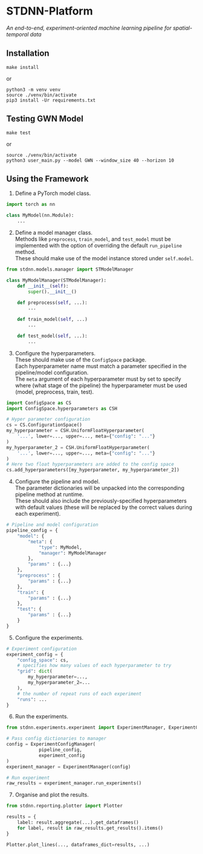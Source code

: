 # STDNN-Platform

*An end-to-end, experiment-oriented machine learning pipeline for spatial-temporal data*

## Installation

```
make install
```
or
```
python3 -m venv venv
source ./venv/bin/activate
pip3 install -Ur requirements.txt
```

## Testing GWN Model
```
make test
```
or 
```
source ./venv/bin/activate
python3 user_main.py --model GWN --window_size 40 --horizon 10
```

## Using the Framework

1. Define a PyTorch model class.

```python
import torch as nn

class MyModel(nn.Module):
    ...
```

2. Define a model manager class. \
Methods like `preprocess`, `train_model`, and `test_model` must be implemented with the option of overriding the default `run_pipeline` method. \
These should make use of the model instance stored under `self.model`.

```python
from stdnn.models.manager import STModelManager

class MyModelManager(STModelManager):
    def __init__(self):
        super().__init__()

    def preprocess(self, ...):
        ...
    
    def train_model(self, ...)
        ...

    def test_model(self, ...):
        ...
```

3. Configure the hyperparameters.\
These should make use of the `ConfigSpace` package.\
Each hyperparameter name must match a parameter specified in the pipeline/model configuration. \
The `meta` argument of each hyperparameter must by set to specify where (what stage of the pipeline) the hyperparameter must be used (model, preprocess, train, test).

```python
import ConfigSpace as CS
import ConfigSpace.hyperparameters as CSH

# Hyper parameter configuration
cs = CS.ConfigurationSpace()
my_hyperparameter = CSH.UniformFloatHyperparameter(
    '...', lower=..., upper=..., meta={"config": "..."}
)
my_hyperparameter_2 = CSH.UniformFloatHyperparameter(
    '...', lower=..., upper=..., meta={"config": "..."}
)
# Here two float hyperparameters are added to the config space
cs.add_hyperparameters([my_hyperparameter, my_hyperparameter_2])
```

4. Configure the pipeline and model. \
The parameter dictionaries will be unpacked into the corresponding pipeline method at runtime.\
These should also include the previously-specified hyperparameters with default values (these will be replaced by the correct values during each experiment).

```python
# Pipeline and model configuration
pipeline_config = {
    "model": {
        "meta": {
            "type": MyModel,
            "manager": MyModelManager
        },
        "params" : {...}
    },
    "preprocess" : {
        "params" : {...}
    },
    "train": {
        "params" : {...}
    },
    "test": {
        "params" : {...}
    }
}
```

5. Configure the experiments. 

```python
# Experiment configuration
experiment_config = {
    "config_space": cs,
    # specifies how many values of each hyperparameter to try
    "grid": dict( 
        my_hyperparameter=..., 
        my_hyperparameter_2=...
    ),
    # the number of repeat runs of each experiment
    "runs": ...
}
```

6. Run the experiments.

```python
from stdnn.experiments.experiment import ExperimentManager, ExperimentConfigManager

# Pass config dictionaries to manager
config = ExperimentConfigManager(
            pipeline_config, 
            experiment_config
)
experiment_manager = ExperimentManager(config)

# Run experiment
raw_results = experiment_manager.run_experiments()
```

7. Organise and plot the results.

```python
from stdnn.reporting.plotter import Plotter

results = {
    label: result.aggregate(...).get_dataframes()
    for label, result in raw_results.get_results().items()
}

Plotter.plot_lines(..., dataframes_dict=results, ...)
```